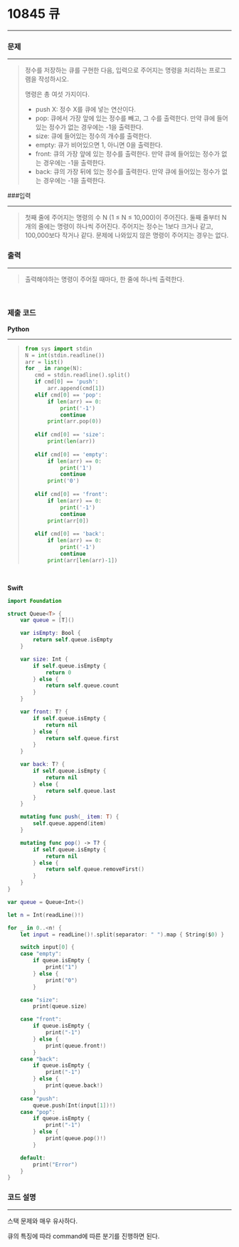 # 10845 큐

---

### 문제

---

>정수를 저장하는 큐를 구현한 다음, 입력으로 주어지는 명령을 처리하는 프로그램을 작성하시오.
>
>명령은 총 여섯 가지이다.
>
>- push X: 정수 X를 큐에 넣는 연산이다.
>- pop: 큐에서 가장 앞에 있는 정수를 빼고, 그 수를 출력한다. 만약 큐에 들어있는 정수가 없는 경우에는 -1을 출력한다.
>- size: 큐에 들어있는 정수의 개수를 출력한다.
>- empty: 큐가 비어있으면 1, 아니면 0을 출력한다.
>- front: 큐의 가장 앞에 있는 정수를 출력한다. 만약 큐에 들어있는 정수가 없는 경우에는 -1을 출력한다.
>- back: 큐의 가장 뒤에 있는 정수를 출력한다. 만약 큐에 들어있는 정수가 없는 경우에는 -1을 출력한다.



###입력

---

>첫째 줄에 주어지는 명령의 수 N (1 ≤ N ≤ 10,000)이 주어진다. 둘째 줄부터 N개의 줄에는 명령이 하나씩 주어진다. 주어지는 정수는 1보다 크거나 같고, 100,000보다 작거나 같다. 문제에 나와있지 않은 명령이 주어지는 경우는 없다.



### 출력

---

>출력해야하는 명령이 주어질 때마다, 한 줄에 하나씩 출력한다.

<br>

### 제출 코드

**Python**

---

>```python
>from sys import stdin
>N = int(stdin.readline())
>arr = list()
>for _ in range(N):
>    cmd = stdin.readline().split()
>    if cmd[0] == 'push':
>        arr.append(cmd[1])
>    elif cmd[0] == 'pop':
>        if len(arr) == 0:
>            print('-1')
>            continue
>        print(arr.pop(0))
>    
>    elif cmd[0] == 'size':
>        print(len(arr))
>    
>    elif cmd[0] == 'empty':
>        if len(arr) == 0:
>            print('1')
>            continue
>        print('0')
>    
>    elif cmd[0] == 'front':
>        if len(arr) == 0:
>            print('-1')
>            continue
>        print(arr[0])
>    
>    elif cmd[0] == 'back':
>        if len(arr) == 0:
>            print('-1')
>            continue
>        print(arr[len(arr)-1])
>```

<br>

**Swift**
```swift
import Foundation

struct Queue<T> {
    var queue = [T]()

    var isEmpty: Bool {
        return self.queue.isEmpty
    }

    var size: Int {
        if self.queue.isEmpty {
            return 0
        } else {
            return self.queue.count
        }
    }

    var front: T? {
        if self.queue.isEmpty {
            return nil
        } else {
            return self.queue.first
        }
    }

    var back: T? {
        if self.queue.isEmpty {
            return nil
        } else {
            return self.queue.last
        }
    }

    mutating func push(_ item: T) {
        self.queue.append(item)
    }

    mutating func pop() -> T? {
        if self.queue.isEmpty {
            return nil
        } else {
            return self.queue.removeFirst()
        }
    }
}

var queue = Queue<Int>()

let n = Int(readLine()!)

for _ in 0..<n! {
    let input = readLine()!.split(separator: " ").map { String($0) }

    switch input[0] {
    case "empty":
        if queue.isEmpty {
            print("1")
        } else {
            print("0")
        }

    case "size":
        print(queue.size)

    case "front":
        if queue.isEmpty {
            print("-1")
        } else {
            print(queue.front!)
        }
    case "back":
        if queue.isEmpty {
            print("-1")
        } else {
            print(queue.back!)
        }
    case "push":
        queue.push(Int(input[1])!)
    case "pop":
        if queue.isEmpty {
            print("-1")
        } else {
            print(queue.pop()!)
        }

    default:
        print("Error")
    }
}
```


### 코드 설명

---

스택 문제와 매우 유사하다.

큐의 특징에 따라 command에 따른 분기를 진행하면 된다.




